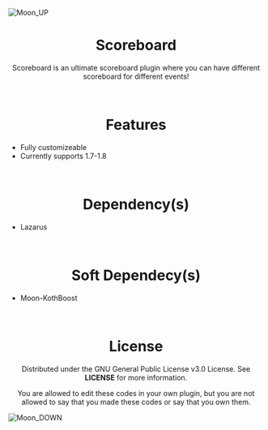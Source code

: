 <a></a>
![Moon_UP](https://user-images.githubusercontent.com/72404424/188732547-f1d9f84e-f4fa-4d76-809e-7bab7e40d41a.png)

<h1 align="center">Scoreboard</h1>
<p align="center">Scoreboard is an ultimate scoreboard plugin where you can have different scoreboard for different events!</p>

<br />

<h1 align="center">Features</h1>
<ul>
  <li>Fully customizeable</li>
  <li>Currently supports 1.7-1.8</li>
</ul>

<br />

<h1 align="center">Dependency(s) </h1>
<ul>
  <li>Lazarus</li>
</ul>

<br />

<h1 align="center">Soft Dependecy(s)</h1>
<ul>
  <li>Moon-KothBoost</li>
</ul>

<br />
<h1 align="center">License</h1>
<p align="center">Distributed under the GNU General Public License v3.0 License. See <b>LICENSE</b> for more information.</p>
<p align="center">You are allowed to edit these codes in your own plugin, but you are not allowed to say that you made these codes or say that you own them.</p>

![Moon_DOWN](https://user-images.githubusercontent.com/72404424/188733603-e19c2bb0-312d-4cb1-b71d-ad1d68c459c6.png)

